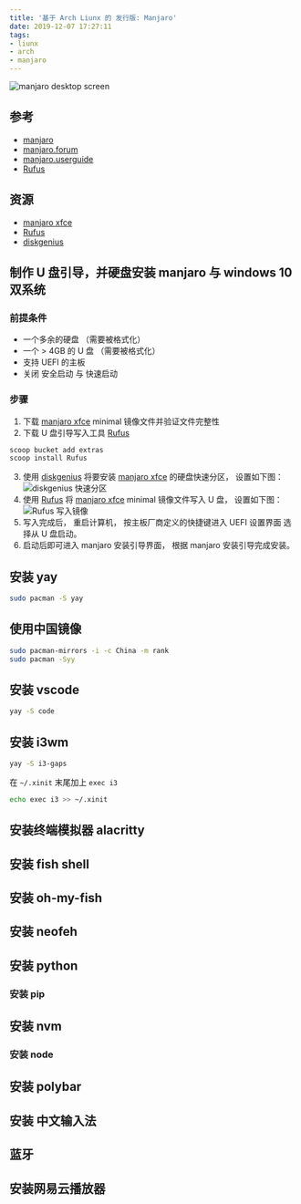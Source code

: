 ```yaml
---
title: '基于 Arch Liunx 的 发行版: Manjaro'
date: 2019-12-07 17:27:11
tags:
- liunx
- arch
- manjaro
---
```


![manjaro desktop screen](http://r.photo.store.qq.com/psc?/V12iDrZG1mzmnh/uMeul31pGB4ZvQm8Ou4xcQusFzaMQtX5c0lWF3.b9dQ0gdyG**xu7pJP1Ns1qbaRd2mytJizJc5OiZ2jnpiLu2n.3DPccdoc.J7w6ZF9Ors!/r)

[manjaro xfce]: https://manjaro.org/download/official/xfce/
[Rufus]: https://rufus.ie/
[manjaro]: https://manjaro.org/
[manjaro.forum]: https://forum.manjaro.org/
[manjaro.userguide]: https://manjaro.org/support/userguide/
[diskgenius]: http://www.diskgenius.cn/help/index.php?from=dg
## 参考

- [manjaro][]
- [manjaro.forum][]
- [manjaro.userguide][]
- [Rufus]

## 资源

- [manjaro xfce][]
- [Rufus][]
- [diskgenius][]


## 制作 U 盘引导，并硬盘安装 manjaro 与 windows 10 双系统

### 前提条件

- 一个多余的硬盘     （需要被格式化）
- 一个 > 4GB 的 U 盘 （需要被格式化）
- 支持 UEFI 的主板
- 关闭 安全启动 与 快速启动

### 步骤
1. 下载 [manjaro xfce][] minimal 镜像文件并验证文件完整性
2. 下载 U 盘引导写入工具 [Rufus][]
```powershell
scoop bucket add extras
scoop install Rufus
```
3. 使用 [diskgenius][] 将要安装 [manjaro xfce][] 的硬盘快速分区， 设置如下图：
  ![diskgenius 快速分区](http://r.photo.store.qq.com/psc?/V12iDrZG1mzmnh/uMeul31pGB4ZvQm8Ou4xcT19I3WCV*fRmPLfQxeajyi6ofvaSLyDegoi9PkLgt7AJ.J3xLRFAF*Vao.97Mo7XjNLFWgASEbTMH*Rtj9ElMU!/r)
4. 使用 [Rufus][] 将 [manjaro xfce][] minimal 镜像文件写入 U 盘， 设置如下图：
  ![Rufus 写入镜像](http://r.photo.store.qq.com/psc?/V12iDrZG1mzmnh/uMeul31pGB4ZvQm8Ou4xcZ8veDcASaoVEfG0BZSSWfGkdm9yN0QblxXsOIJhJvD8qTKoIXdKSA00JlEK8EeM.dCTFC8rLTSRDEFolKU5MDY!/r)
5. 写入完成后， 重启计算机， 按主板厂商定义的快捷键进入 UEFI 设置界面
  选择从 U 盘启动。
6. 启动后即可进入 manjaro 安装引导界面， 根据 manjaro 安装引导完成安装。

## 安装 yay
```bash
sudo pacman -S yay
```

## 使用中国镜像
```bash
sudo pacman-mirrors -i -c China -m rank
sudo pacman -Syy
```

## 安装 vscode
```bash
yay -S code
```

## 安装 i3wm
```bash
yay -S i3-gaps
```

在 `~/.xinit` 末尾加上 `exec i3`
```bash
echo exec i3 >> ~/.xinit
```


## 安装终端模拟器 alacritty


## 安装 fish shell

## 安装 oh-my-fish

## 安装 neofeh

## 安装 python

### 安装 pip

## 安装 nvm

### 安装 node



## 安装 polybar

## 安装 中文输入法

## 蓝牙

## 安装网易云播放器







